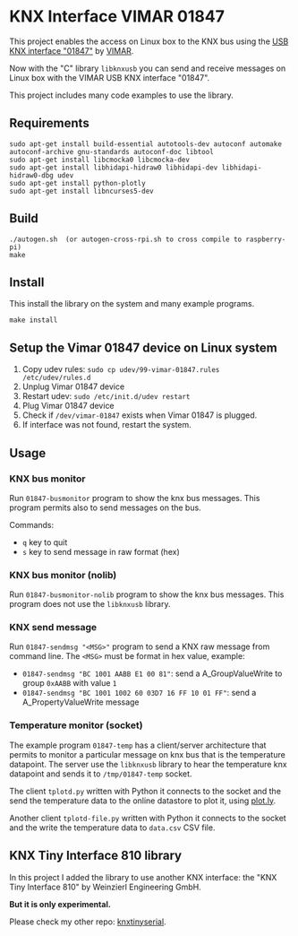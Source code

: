 # KNX Interface VIMAR 01847

This project enables the access on Linux box to the KNX bus using the [USB KNX interface "01847"](https://www.vimar.com/it/it/catalog/product/index/code/01993) by [VIMAR](www.vimar.com).

Now with the "C" library `libknxusb` you can send and receive messages on Linux box with the VIMAR USB KNX interface "01847".

This project includes many code examples to use the library.

## Requirements
```
sudo apt-get install build-essential autotools-dev autoconf automake autoconf-archive gnu-standards autoconf-doc libtool
sudo apt-get install libcmocka0 libcmocka-dev
sudo apt-get install libhidapi-hidraw0 libhidapi-dev libhidapi-hidraw0-dbg udev
sudo apt-get install python-plotly
sudo apt-get install libncurses5-dev
```

## Build
```
./autogen.sh  (or autogen-cross-rpi.sh to cross compile to raspberry-pi)
make
```

## Install
This install the library on the system and many example programs.
```
make install
```

## Setup the Vimar 01847 device on Linux system
1. Copy udev rules: `sudo cp udev/99-vimar-01847.rules /etc/udev/rules.d`
2. Unplug Vimar 01847 device
3. Restart udev: `sudo /etc/init.d/udev restart`
4. Plug Vimar 01847 device
5. Check if `/dev/vimar-01847` exists when Vimar 01847 is plugged.
6. If interface was not found, restart the system.

## Usage

### KNX bus monitor
Run `01847-busmonitor` program to show the knx bus messages.
This program permits also to send messages on the bus.

Commands:
- `q` key to quit
- `s` key to send message in raw format (hex)

### KNX bus monitor (nolib)
Run `01847-busmonitor-nolib` program to show the knx bus messages.
This program does not use the `libknxusb` library.

### KNX send message
Run `01847-sendmsg "<MSG>"` program to send a KNX raw message from command line.
The `<MSG>` must be format in hex value, example:
* `01847-sendmsg "BC 1001 AABB E1 00 81"`: send a A_GroupValueWrite to group `0xAABB` with value `1`
* `01847-sendmsg "BC 1001 1002 60 03D7 16 FF 10 01 FF"`: send a A_PropertyValueWrite message

### Temperature monitor (socket)
The example program `01847-temp` has a client/server architecture that permits to monitor a particular message on knx bus that is the temperature datapoint.
The server use the `libknxusb` library to hear the temperature knx datapoint and sends it to `/tmp/01847-temp` socket.

The client `tplotd.py` written with Python it connects to the socket and the send the temperature data to the online datastore to plot it, using [plot.ly](plot.ly).

Another client `tplotd-file.py` written with Python it connects to the socket and the write the temperature data to `data.csv` CSV file.

## KNX Tiny Interface 810 library
In this project I added the library to use another KNX interface: the "KNX Tiny Interface 810" by Weinzierl Engineering GmbH.

**But it is only experimental.**

Please check my other repo: [knxtinyserial](https://github.com/giursino/knxtinyserial).



